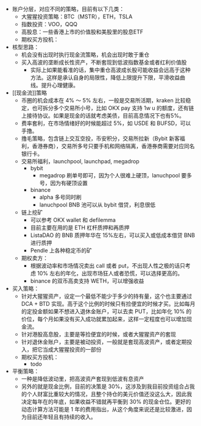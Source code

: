 - 账户分层，对应不同的策略，目前有以下几类：
	- 大猩猩投资策略：BTC（MSTR），ETH，TSLA
	- 指数投资：VOO，QQQ
	- 高股息：一些香港上市的价值股和美股里的股息ETF
	- 期权买方投机：
- 核型思路：
	- 机会没有出现时执行现金流策略，机会出现时敢于重仓
	- 买入高波的垄断成长性资产，不断套现到低波指数基金或者红利价值股
		- 实际上如果能看准的话，集中重仓高波成长股可能收益会远高于这种方法。这样是承认自身的局限性，降低上限提升下限，平滑收益曲线。提升心理健康。
- [[现金流]]策略
	- 币圈的机会成本在 4% ～ 5% 左右，一般是交易所活期，kraken 比较稳定，也可拆分多个交易所小号，比如 OKX pay 支持 1w u 的额度，还有链上接待协议。如果是现金的话就考虑美债，目前高息情况下也有5%。
	- 费率套利，在市场情绪好的时候能超过 5%，如 USDE 和 BUFSD，可以手撸。
	- 撸毛策略，包含链上交互空投，币安积分，交易所拉新（Bybit 新客福利，香港券商），交易所多号只要手机和网络隔离，香港券商需要对应同名银行卡。
	- 交易所福利，launchpool, launchpad, megadrop
		- bybit
			- megadrop 刷单号即可，因为个人很难上硬顶，lanuchpool 要多号，因为有硬顶设置
		- binance
			- alpha 多号同时刷
			- lanuchpool BNB 池可以从 bybit 借贷，利息很低
	- 链上挖矿
		- 可以参考 OKX wallet 和 defilemma
		- 目前主要在用的是 ETH 杠杆质押和再质押
		- ListaDAO 的 BNB 质押年华在 15%左右，可以买入或低成本借贷 BNB 进行质押
		- Pendle 上各种稳定币的矿
	- 期权卖方：
		- 根据波动率和市场情况卖出 call 或者 put，不出现人性之极的话只考虑 10% 左右的年化，出现市场狂人或者恐慌，可以选择更高的。
		- binance 的双币高卖支持 WETH，可以增强收益
- 买入策略：
	- 针对大猩猩资产，设定一个最低不能少于多少的持有量，这个也主要通过 DCA + BTD 实现。高于这个比例的时候只有捡便宜的时候才买。比如每月的定投金额如果不想进入退休金账户，可以去卖 PUT，比如年化 10% 的价位，每个月如果没有买入成功就累加起来，这样一定程度也可以增加现金流。
	- 针对港股高息股，主要是等捡便宜的时候，或者大猩猩资产的套现
	- 针对退休金账户，主要是被动投资，一般就是套现高波资产，或者定期投入，把它当成大猩猩投资的一部份
	- 期权买方投机：
		- todo
- 平衡策略：
	- 一种是降低波动里，把高波资产套现到低波有息资产
	- 另外的就是现金比例，目前的决策是 30%，这涉及到我目前投资组合占我的个人财富比重较大的情况，且整个持仓的美元价值还没这么大，因此我决定每年在的年底，如果收益不错就再平衡到 30% 的现金仓位。更好的动态计算方法可能是 1 年的费用指出，从这个角度来说还是比较激进，因为目前还年轻且有持续的收入。